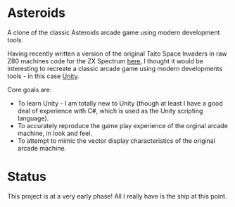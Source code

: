# Asteroids

A clone of the classic Asteroids arcade game using modern development tools.

Having recently written a version of the original Taito Space Invaders in raw Z80 machines code for the ZX Spectrum [here](https://github.com/skagra/space-invaders), 
I thought it would be interesting to recreate a classic arcade game using modern developments tools - in this case [Unity](https://unity.com/).

Core goals are:

* To learn Unity - I am totally new to Unity (though at least I have a good deal of experience with C#, which is used as the Unity scripting language).
* To accurately reproduce the game play experience of the orginal arcade machine, in look and feel.
* To attempt to mimic the vector display characteristics of the original arcade machine.

# Status

This project is at a very early phase!  All I really have is the ship at this point.
